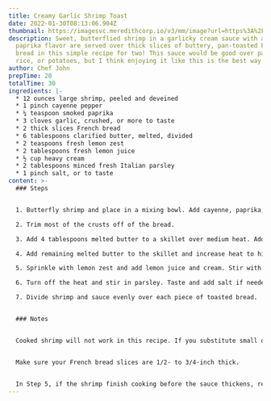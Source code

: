 ```yaml
---
title: Creamy Garlic Shrimp Toast
date: 2022-01-30T08:13:06.904Z
thumbnail: https://imagesvc.meredithcorp.io/v3/mm/image?url=https%3A%2F%2Fstatic.onecms.io%2Fwp-content%2Fuploads%2Fsites%2F43%2F2022%2F01%2F18%2FCreamy-Garlic-Shrimp-Toast-2000.jpg&w=574&h=384&c=sc&poi=face&q=60
description: Sweet, butterflied shrimp in a garlicky cream sauce with a smoky
  paprika flavor are served over thick slices of buttery, pan-toasted French
  bread in this simple recipe for two! This sauce would be good over pasta,
  rice, or potatoes, but I think enjoying it like this is the best way to go.
author: Chef John
prepTime: 20
totalTime: 30
ingredients: |-
  * 12 ounces large shrimp, peeled and deveined
  * 1 pinch cayenne pepper
  * ¼ teaspoon smoked paprika
  * 3 cloves garlic, crushed, or more to taste
  * 2 thick slices French bread
  * 6 tablespoons clarified butter, melted, divided
  * 2 teaspoons fresh lemon zest
  * 2 tablespoons fresh lemon juice
  * ½ cup heavy cream
  * 2 tablespoons minced fresh Italian parsley
  * 1 pinch salt, or to taste
content: >-
  ### Steps


  1. Butterfly shrimp and place in a mixing bowl. Add cayenne, paprika, and garlic and stir until shrimp are evenly coated. Refrigerate until needed.

  2. Trim most of the crusts off of the bread.

  3. Add 4 tablespoons melted butter to a skillet over medium heat. Add both slices of bread and toast until golden brown, 3 to 4 minutes per side. Remove bread to a plate and wipe out any crumbs.

  4. Add remaining melted butter to the skillet and increase heat to high. When the pan is very hot and you see the first wisp of smoke, add shrimp and use tongs to spread into an even layer. Sear, without stirring or tossing, for 1 minute.

  5. Sprinkle with lemon zest and add lemon juice and cream. Stir with a spoon to scrape any browned bits off the bottom. Let cream boil and reduce for 1 ½ to 2 minutes as the shrimp finishes cooking and the sauce thickens up.

  6. Turn off the heat and stir in parsley. Taste and add salt if needed.

  7. Divide shrimp and sauce evenly over each piece of toasted bread.


  ### Notes


  Cooked shrimp will not work in this recipe. If you substitute small or medium shrimp, you don't need to butterfly them. Instead of shrimp, you could use other types of shellfish, like scallops, lobster, or crawfish.


  Make sure your French bread slices are 1/2- to 3/4-inch thick.


  In Step 5, if the shrimp finish cooking before the sauce thickens, remove them to a bowl and cover while you finish the sauce. Then add them back with the parsley in Step 6.
---
```

